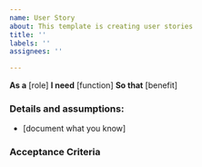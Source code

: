 ```yaml
---
name: User Story
about: This template is creating user stories
title: ''
labels: ''
assignees: ''

---
```


**As a** [role]
**I need** [function]
**So that** [benefit]

### Details and assumptions:
* [document what you know]

### Acceptance Criteria
